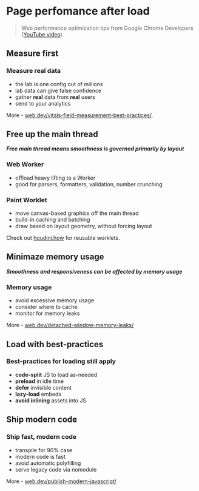 # Page perfomance after load
> Web performance optimization tips from Google Chrome Developers ([YouTube video](//www.youtube.com/watch?v=4QkuvwRftTw))



## Measure first

### Measure real data

* the lab is one config out of millions
* lab data can give false confidence
* gather **real** data from **real** users
* send to your analytics

More - [web.dev/vitals-field-measurement-best-practices/](//web.dev/vitals-field-measurement-best-practices/).

## Free up the main thread

***Free main thread means smoothness is governed primarily by layout***

### Web Worker

* offload heavy lifting to a Worker
* good for parsers, formatters, validation, number crunching

### Paint Worklet

* move canvas-based graphics off the main thread
* build-in caching and batching
* draw based on layout geometry, without forcing layout

Check out [houdini.how](//houdini.how) for reusable worklets.

## Minimaze memory usage

***Smoothness and responsiveness can be affected by memory usage***

### Memory usage

* avoid excessive memory usage
* consider where to cache
* monitor for memory leaks

More - [web.dev/detached-window-memory-leaks/](//web.dev/detached-window-memory-leaks/)

## Load with best-practices

### Best-practices for loading still apply

* **code-split** JS to load as-needed
* **preload** in idle time
* **defer** invisible content
* **lazy-load** embeds
* **avoid inlining** assets into JS

## Ship modern code

### Ship fast, modern code

* transpile for 90% case
* modern code is fast
* avoid automatic polyfilling
* serve legacy code via nomodule

More - [web.dev/publish-modern-javascript/](//web.dev/publish-modern-javascript/)
